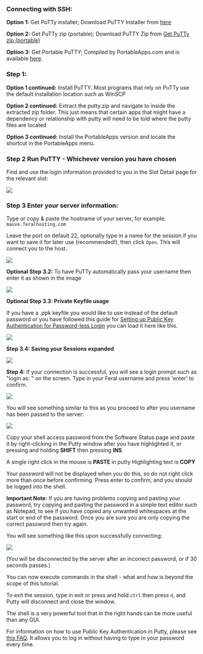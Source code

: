 
### Connecting with SSH:

**Option 1:** Get PuTTy installer; Download PuTTY Installer from [here](http://the.earth.li/~sgtatham/putty/0.63/x86/putty-0.63-installer.exe)

**Option 2:** Get PuTTy zip (portable); Download PuTTY Zip from [Get PuTTy zip (portable)](http://the.earth.li/~sgtatham/putty/latest/x86/putty.zip)

**Option 3:** Get Portable PuTTY; Compiled by PortableApps.com and is available [here](http://portableapps.com/apps/internet/putty_portable).

### Step 1: 

**Option 1 continued:** Install PuTTY. Most programs that rely on PuTTy use the default installation location such as WinSCP

**Option 2 continued:** Extract the putty.zip and navigate to inside the extracted zip folder. This just means that certain apps that might have a dependency or relationship with putty will need to be told where the putty files are located

**Option 3 continued:** Install the PortableApps version and locate the shortcut in the PortableApps menu.

### Step 2 Run PuTTY - Whichever version you have chosen

Find and use the login information provided to you in the Slot Detail page for the relevant slot:

![](https://raw.github.com/feralhosting/feralfilehosting/master/Feral%20Wiki/0%20Generic/slot%20detail.png)

### Step 3 Enter your server information:

Type or copy & paste the hostname of your server, for example: `mauve.feralhosting.com`

Leave the port on default 22, optionally type in a name for the session if you want to save it for later use (recommended!), then click `Open`. This will connect you to the host.

![](https://raw.github.com/feralhosting/feralfilehosting/master/Feral%20Wiki/SSH/SSH%20guide%20basics%20-%20PuTTy/putty1.png)

**Optional Step 3.2:** To have PuTTy automatically pass your username then enter it as shown in the image

![](https://raw.github.com/feralhosting/feralfilehosting/master/Feral%20Wiki/SSH/SSH%20guide%20basics%20-%20PuTTy/putty2.png)

**Optional Step 3.3: Private Keyfile usage**

If you have a .ppk keyfile you would like to use instead of the default password or you have followed this guide for [Setting up Public Key Authentication for Password-less Login](https://www.feralhosting.com/faq/view?question=13) you can load it here like this.

![](https://raw.github.com/feralhosting/feralfilehosting/master/Feral%20Wiki/SSH/SSH%20guide%20basics%20-%20PuTTy/putty3.png)

**Step 3.4: Saving your Sessions expanded**

![](https://raw.github.com/feralhosting/feralfilehosting/master/Feral%20Wiki/SSH/SSH%20guide%20basics%20-%20PuTTy/putty3.5.png)

**Step 4:** If your connection is successful, you will see a login prompt such as "login as: " on the screen. Type in your Feral username and press 'enter' to confirm.

![](https://raw.github.com/feralhosting/feralfilehosting/master/Feral%20Wiki/SSH/SSH%20guide%20basics%20-%20PuTTy/putty4.png)

You will see something similar to this as you proceed to after you username has been passed to the server:

![](https://raw.github.com/feralhosting/feralfilehosting/master/Feral%20Wiki/SSH/SSH%20guide%20basics%20-%20PuTTy/putty5.png)

Copy your shell access password from the Software Status page and paste it by right-clicking in the Putty window after you have highlighted it, or pressing and holding **SHIFT** then pressing **INS**. 

A single right click in the mouse is **PASTE** in putty
Highlighting text is **COPY**

Your password will not be displayed when you do this, so do not right click more than once before confirming. Press enter to confirm, and you should be logged into the shell.

**Important Note:** If you are having problems copying and pasting your password, try copying and pasting the password in a simple text editor such as Notepad, to see if you have copied any unwanted whitespaces at the start or end of the password. Once you are sure you are only copying the correct password then try again.

You will see something like this upon successfully connecting:

![](https://raw.github.com/feralhosting/feralfilehosting/master/Feral%20Wiki/SSH/SSH%20guide%20basics%20-%20PuTTy/putty6.png)

(You will be disconnected by the server after an incorrect password, or if 30 seconds passes.)

You can now execute commands in the shell - what and how is beyond the scope of this tutorial.

To exit the session, type in exit or press and hold `ctrl` then press `d`, and Putty will disconnect and close the window.

The shell is a very powerful tool that in the right hands can be more useful than any GUI.

For information on how to use Public Key Authentication in Putty, please see [this FAQ](https://www.feralhosting.com/faq/view?question=13). It allows you to log in without having to type in your password every time.




